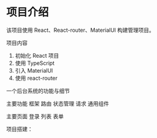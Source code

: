# 项目介绍

该项目使用 React、React-router、MaterialUI 构建管理项目。

项目内容

1. 初始化 React 项目
2. 使用 TypeScript
3. 引入 MaterialUI
4. 使用 react-router

一个后台系统的功能与细节

主要功能
框架
路由
状态管理
请求
通用组件

主要页面
登录
列表
表单

项目搭建：
